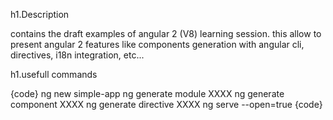 h1.Description

contains the draft examples of angular 2 (V8) learning session. this allow to present angular 2 features like components generation with angular cli, directives, i18n integration, etc...

h1.usefull commands

{code}
ng new simple-app
ng generate module XXXX
ng generate component XXXX
ng generate directive XXXX
ng serve --open=true
{code}